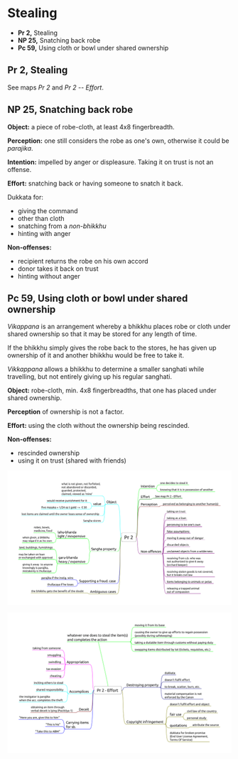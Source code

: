 # Stealing

- **Pr 2,** Stealing
- **NP 25,** Snatching back robe
- **Pc 59,** Using cloth or bowl under shared ownership

## Pr 2, Stealing

See maps *Pr 2* and *Pr 2 -- Effort*.

## NP 25, Snatching back robe

**Object:** a piece of robe-cloth, at least 4x8 fingerbreadth.

**Perception:** one still considers the robe as one's own, otherwise it
could be *parajika*.

**Intention:** impelled by anger or displeasure. Taking it on trust is
not an offense.

**Effort:** snatching back or having someone to snatch it back.

Dukkata for:

-   giving the command
-   other than cloth
-   snatching from a *non-bhikkhu*
-   hinting with anger

**Non-offenses:**

-   recipient returns the robe on his own accord
-   donor takes it back on trust
-   hinting without anger

## Pc 59, Using cloth or bowl under shared ownership

*Vikappana* is an arrangement whereby a bhikkhu places robe or cloth
under shared ownership so that it may be stored for any length of time.

If the bhikkhu simply gives the robe back to the stores, he has given up
ownership of it and another bhikkhu would be free to take it.

*Vikkappana* allows a bhikkhu to determine a smaller sanghati while
travelling, but not entirely giving up his regular sanghati.

**Object:** robe-cloth, min. 4x8 fingerbreadths, that one has placed
under shared ownership.

**Perception** of ownership is not a factor.

**Effort:** using the cloth without the ownership being rescinded.

**Non-offenses:**

-   rescinded ownership
-   using it on trust (shared with friends)

<!-- latex
\clearpage
\thispagestyle{empty}
\enlargethispage{3\baselineskip}
\vspace*{-3\baselineskip}
-->

![Pr-2](./includes/mindmaps/pr-2.png)

![Pr-2-Effort](./includes/mindmaps/pr-2-effort.png)

